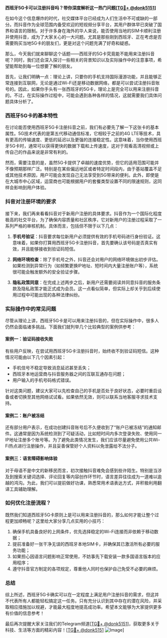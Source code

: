 **西班牙5G卡可以注册抖音吗？带你深度解析这一热门问题[[TG💪+ @donk5151](https://t.me/s/donk5151)]**

在如今这个信息爆炸的时代，社交媒体平台已经成为人们生活中不可或缺的一部分。而抖音作为全球范围内备受欢迎的短视频分享平台，其用户群体早已突破了国界和语言的限制。对于许多身在海外的华人来说，能否使用当地的SIM卡顺利注册并使用抖音，成为了大家关心的一大问题。尤其是那些刚到西班牙、正在考虑是否需要购买当地5G卡的朋友们，更是对这个问题充满了好奇和疑惑。

那么，今天我们就来聊聊这个话题——西班牙的5G卡究竟能不能用来注册抖音呢？同时，我们还会深入探讨一些相关的背景知识以及实际操作中的注意事项，希望能帮助到每一位想要了解的朋友。

首先，让我们明确一点：理论上讲，只要你的手机支持国际漫游功能，并且能够正常连接到互联网，无论是通过Wi-Fi还是移动数据网络，都是可以尝试注册抖音账号的。因此，如果你手头有一张西班牙的5G卡，理论上是完全可以用来注册抖音的。不过，在实际操作过程中，可能会遇到各种各样的情况，这就需要我们具体问题具体分析了。

### 西班牙5G卡的基本特性

在讨论能否使用西班牙5G卡注册抖音之前，我们有必要先了解一下这张卡的基本属性。5G技术代表的是第五代移动通信标准，它相较于之前的4G LTE等技术，具有更高的传输速度、更低的延迟以及更强的连接稳定性。这意味着，当你使用西班牙5G卡时，通常可以获得更快的数据下载和上传速度，这对于观看高清视频或上传自己的作品来说是非常有利的。

然而，需要注意的是，虽然5G卡提供了卓越的速度优势，但它的适用范围可能并不像预期那样广泛。特别是在某些偏远地区或者特定时间段内，由于基站覆盖不足或其他技术原因，用户可能会发现自己无法享受到5G带来的便利。此外，即使是在大城市中心区域，运营商也可能根据用户的套餐类型设置不同的限速规则，这同样会影响到用户体验。

### 抖音对注册环境的要求

接下来，我们再来看看抖音对于新用户注册的具体要求。抖音作为一个国际化程度极高的社交平台，为了确保内容质量和社区秩序，它对新用户的注册过程采取了一系列严格的审核机制。具体而言，包括但不限于以下几点：

1. **手机号验证**：抖音要求每位新用户必须提供有效的手机号码进行身份验证。这意味着，如果你打算用西班牙5G卡注册抖音，首先要确认该号码是否真实有效，并且能够接收到验证码短信。
   
2. **网络环境检查**：除了手机号之外，抖音还会对用户的网络环境做出初步评估。如果检测到异常行为（如频繁更换IP地址、短时间内大量注册账户等），系统很可能会触发额外的安全验证步骤。

3. **隐私政策同意**：在完成上述两步之后，新用户还需要阅读并同意抖音的服务条款及隐私政策才能正式成为会员。这一点看似简单，但实际上却关乎到后续使用过程中可能出现的各种法律纠纷。

### 实际操作中的常见问题

尽管从理论上讲，西班牙5G卡是可以用来注册抖音的，但在实际操作中，很多人仍然会面临诸多挑战。下面我们就列举几个比较典型的案例供参考：

#### 案例一：验证码接收失败
有些用户反映，在尝试用西班牙5G卡注册抖音时，始终收不到验证码短信。这种情况可能由以下几个因素引起：
- 手机信号不稳定导致消息延迟甚至丢失；
- 西班牙本地运营商与抖音服务器之间的互联互通存在问题；
- 用户输入的手机号码格式错误。

针对这类问题，建议大家可以先检查自己的手机是否处于良好状态，必要时重启设备或者切换至其他网络试试看。如果依然无效，则可以联系当地客服寻求技术支持。

#### 案例二：账户被冻结
还有部分用户表示，在成功创建抖音账号后不久便收到了“账户已被冻结”的通知邮件。这通常是因为系统检测到了可疑活动，比如短时间内多次登录失败、使用同一IP地址注册多个账号等。为了避免此类情况发生，我们应该尽量避免使用公共Wi-Fi热点进行注册操作，并且妥善保管好个人资料以免泄露给不法分子。

#### 案例三：语言障碍影响体验
对于母语不是中文的新移民而言，初次接触抖音难免会感到些许陌生。特别是当涉及到搜索关键词选择、评论回复等内容创作环节时，语言差异往往成为一道难以逾越的鸿沟。为此，我们可以提前做好功课，熟悉常用术语表达方式，并积极利用翻译工具辅助理解。

### 如何优化注册流程？

既然我们知道西班牙5G卡原则上是可以用来注册抖音的，那么如何才能让整个过程更加顺畅呢？这里给大家分享几点实用的小技巧：

1. 确保手机具备良好的上网条件，优先选择稳定的Wi-Fi连接而非依赖于移动数据；
2. 提前准备好一张干净无误的西班牙本地SIM卡，并确保其已激活所有必要的服务功能；
3. 如果担心因语言问题影响正常使用，不妨事先下载安装一款多国语言版本的应用程序；
4. 遵守抖音官方制定的各项规定，尊重他人同时也保护自己免受不必要的麻烦。

### 总结

综上所述，西班牙5G卡确实可以在一定程度上满足用户注册抖音的需求，但这并不代表所有人都能轻松搞定这一任务。只有充分认识到其中存在的潜在风险，并采取相应措施加以规避，才能最大程度地提高成功率。希望本文能够为大家提供更多有价值的信息参考！

最后再次提醒大家关注我们的Telegram频道[[TG💪+ @donk5151](https://t.me/s/donk5151)]，获取更多关于科技、生活等方面的精彩内容！[[TG💪+ @donk5151](https://t.me/s/donk5151) ![Image](https://i.postimg.cc/rwNCRYN7/Snipaste-2025-04-30-17-27-05.png)]